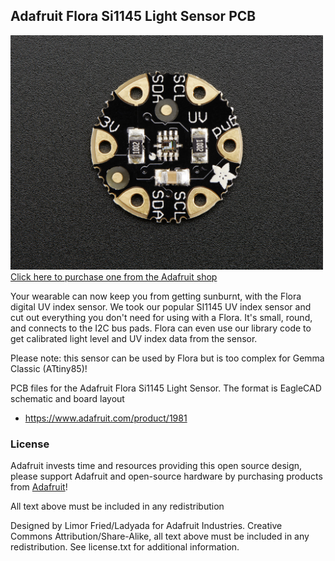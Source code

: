 ## Adafruit Flora Si1145 Light Sensor PCB
<a href="http://www.adafruit.com/products/1981"><img src="assets/image.jpg?raw=true" width="500px"><br/>
Click here to purchase one from the Adafruit shop</a>

Your wearable can now keep you from getting sunburnt, with the Flora digital UV index sensor. We took our popular SI1145 UV index sensor and cut out everything you don't need for using with a Flora. It's small, round, and connects to the I2C bus pads. Flora can even use our library code to get calibrated light level and UV index data from the sensor.

Please note: this sensor can be used by Flora but is too complex for Gemma Classic (ATtiny85)!

PCB files for the Adafruit Flora Si1145 Light Sensor. The format is EagleCAD schematic and board layout
- https://www.adafruit.com/product/1981

### License

Adafruit invests time and resources providing this open source design, please support Adafruit and open-source hardware by purchasing products from [Adafruit](https://www.adafruit.com)!

All text above must be included in any redistribution

Designed by Limor Fried/Ladyada for Adafruit Industries.
Creative Commons Attribution/Share-Alike, all text above must be included in any redistribution. 
See license.txt for additional information.
